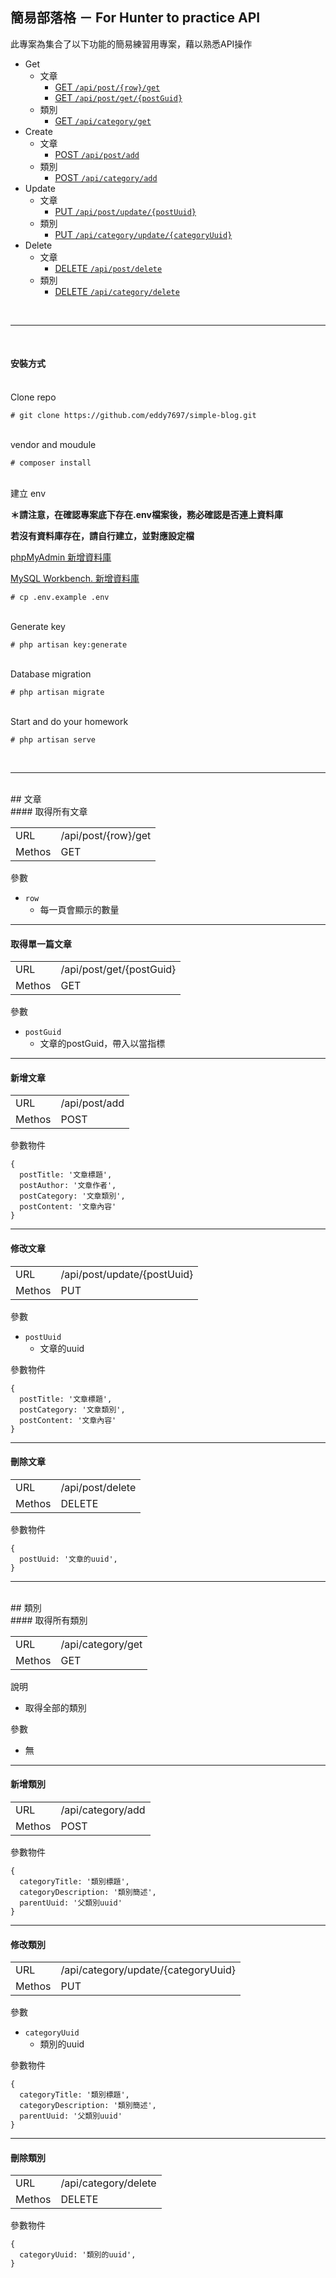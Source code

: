 ## 簡易部落格 － For Hunter to practice API

此專案為集合了以下功能的簡易練習用專案，藉以熟悉API操作

 - Get
   - 文章
     - [GET `/api/post/{row}/get`](#取得所有文章)
     - [GET `/api/post/get/{postGuid}`](#取得單一篇文章)
   - 類別
     - [GET `/api/category/get`](#取得所有類別)
 - Create
   - 文章
     - [POST `/api/post/add`](#新增文章)
   - 類別
     - [POST `/api/category/add`](#新增類別)
 - Update
   - 文章
     - [PUT `/api/post/update/{postUuid}`](#修改文章)
   - 類別
     - [PUT `/api/category/update/{categoryUuid}`](#修改類別)
 - Delete
   - 文章
     - [DELETE `/api/post/delete`](#刪除文章)
   - 類別
     - [DELETE `/api/category/delete`](#刪除類別)

<br/>

---
<br/>

#### 安裝方式
\
Clone repo
```
# git clone https://github.com/eddy7697/simple-blog.git
```
\
vendor and moudule
```
# composer install
```
\
建立 env

**＊請注意，在確認專案底下存在.env檔案後，務必確認是否連上資料庫**

**若沒有資料庫存在，請自行建立，並對應設定檔**

[phpMyAdmin 新增資料庫](https://www.siteground.com/tutorials/phpmyadmin/create-populate-tables/)

[MySQL Workbench. 新增資料庫](https://stackoverflow.com/questions/5515745/create-a-new-database-with-mysql-workbench)
```
# cp .env.example .env
```
\
Generate key
```
# php artisan key:generate
```
\
Database migration
```
# php artisan migrate
```
\
Start and do your homework
```
# php artisan serve
```
<br/>

---
<br/>
## 文章
<br/>
#### 取得所有文章

<table>
  <tr>
    <td>URL</td>
    <td>/api/post/{row}/get</td>
  </tr>
  <tr>
    <td>Methos</td>
    <td>GET</td>
  </tr>
</table>

參數

 - `row`
   - 每一頁會顯示的數量

---
#### 取得單一篇文章

<table>
  <tr>
    <td>URL</td>
    <td>/api/post/get/{postGuid}</td>
  </tr>
  <tr>
    <td>Methos</td>
    <td>GET</td>
  </tr>
</table>

參數

 - `postGuid`
   - 文章的postGuid，帶入以當指標

---
#### 新增文章

<table>
  <tr>
    <td>URL</td>
    <td>/api/post/add</td>
  </tr>
  <tr>
    <td>Methos</td>
    <td>POST</td>
  </tr>
</table>

參數物件

```
{
  postTitle: '文章標題',
  postAuthor: '文章作者',
  postCategory: '文章類別',
  postContent: '文章內容'
}
```
---
#### 修改文章

<table>
  <tr>
    <td>URL</td>
    <td>/api/post/update/{postUuid}</td>
  </tr>
  <tr>
    <td>Methos</td>
    <td>PUT</td>
  </tr>
</table>

參數
 - `postUuid`
   - 文章的uuid

參數物件
```
{
  postTitle: '文章標題',
  postCategory: '文章類別',
  postContent: '文章內容'
}
```
---
#### 刪除文章

<table>
  <tr>
    <td>URL</td>
    <td>/api/post/delete</td>
  </tr>
  <tr>
    <td>Methos</td>
    <td>DELETE</td>
  </tr>
</table>

參數物件
```
{
  postUuid: '文章的uuid',
}
```
---
<br/>
## 類別
<br/>
#### 取得所有類別

<table>
  <tr>
    <td>URL</td>
    <td>/api/category/get</td>
  </tr>
  <tr>
    <td>Methos</td>
    <td>GET</td>
  </tr>
</table>

說明

 - 取得全部的類別

參數

 - 無

---
#### 新增類別

<table>
  <tr>
    <td>URL</td>
    <td>/api/category/add</td>
  </tr>
  <tr>
    <td>Methos</td>
    <td>POST</td>
  </tr>
</table>

參數物件

```
{
  categoryTitle: '類別標題',
  categoryDescription: '類別簡述',
  parentUuid: '父類別uuid'
}
```
---
#### 修改類別

<table>
  <tr>
    <td>URL</td>
    <td>/api/category/update/{categoryUuid}</td>
  </tr>
  <tr>
    <td>Methos</td>
    <td>PUT</td>
  </tr>
</table>

參數
 - `categoryUuid`
   - 類別的uuid

參數物件
```
{
  categoryTitle: '類別標題',
  categoryDescription: '類別簡述',
  parentUuid: '父類別uuid'
}
```
---
#### 刪除類別

<table>
  <tr>
    <td>URL</td>
    <td>/api/category/delete</td>
  </tr>
  <tr>
    <td>Methos</td>
    <td>DELETE</td>
  </tr>
</table>

參數物件
```
{
  categoryUuid: '類別的uuid',
}
```
